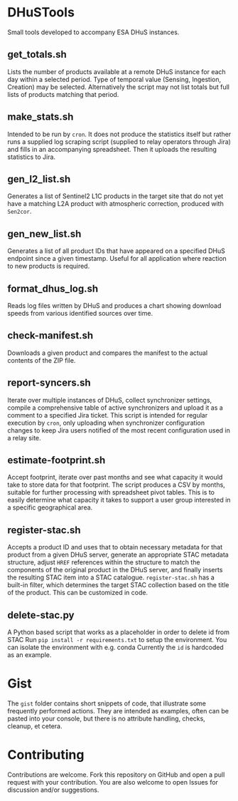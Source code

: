 # DHuSTools
Small tools developed to accompany ESA DHuS instances.

## get\_totals.sh

Lists the number of products available at a remote DHuS instance for each day within a selected period. Type of temporal value (Sensing, Ingestion, Creation) may be selected. Alternatively the script may not list totals but full lists of products matching that period.

## make\_stats.sh

Intended to be run by `cron`. It does not produce the statistics itself but rather runs a supplied log scraping script (supplied to relay operators through Jira) and fills in an accompanying spreadsheet. Then it uploads the resulting statistics to Jira.

## gen\_l2\_list.sh

Generates a list of Sentinel2 L1C products in the target site that do not yet have a matching L2A product with atmospheric correction, produced with `Sen2cor`.

## gen\_new\_list.sh

Generates a list of all product IDs that have appeared on a specified DHuS endpoint since a given timestamp. Useful for all application where reaction to new products is required.

## format\_dhus\_log.sh

Reads log files written by DHuS and produces a chart showing download speeds from various identified sources over time.

## check-manifest.sh

Downloads a given product and compares the manifest to the actual contents of the ZIP file.

## report-syncers.sh

Iterate over multiple instances of DHuS, collect synchronizer settings, compile a comprehensive table of active synchronizers and upload it as a comment to a specified Jira ticket. This script is intended for regular execution by `cron`, only uploading when synchronizer configuration changes to keep Jira users notified of the most recent configuration used in a relay site.

## estimate-footprint.sh

Accept footprint, iterate over past months and see what capacity it would take to store data for that footprint. The script produces a CSV by months, suitable for further processing with spreadsheet pivot tables. This is to easily determine what capacity it takes to support a user group interested in a specific geographical area.

## register-stac.sh

Accepts a product ID and uses that to obtain necessary metadata for that product from a given DHuS server, generate an appropriate STAC metadata structure, adjust `HREF` references within the structure to match the components of the original product in the DHuS server, and finally inserts the resulting STAC item into a STAC catalogue. `register-stac.sh` has a built-in filter, which determines the target STAC collection based on the title of the product. This can be customized in code.

## delete-stac.py
A Python based script that works as a placeholder in order to delete id from STAC
Run `pip install -r requirements.txt` to setup the environment. You can isolate the environment with e.g. conda
Currently the `id` is hardcoded as an example.

# Gist

The `gist` folder contains short snippets of code, that illustrate some frequently performed actions. They are intended as examples, often can be pasted into your console, but there is no attribute handling, checks, cleanup, et cetera.

# Contributing

Contributions are welcome. Fork this repository on GitHub and open a pull request with your contribution. You are also welcome to open Issues for discussion and/or suggestions.

